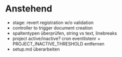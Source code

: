 # Anstehend

* stage: revert registration w/o validation
* controller to trigger document creation
* spaltentypen überprüfen, string vs text, linebreaks
* project active/inactive? cron eventlistenr + PROJECT_INACTIVE_THRESHOLD entfernen
* setup.md überarbeiten
